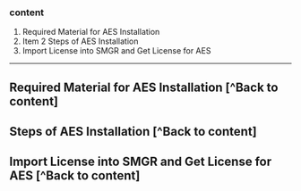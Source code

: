 ### content
1. Required Material for AES Installation				
2. Item 2	Steps of AES Installation				
3. Import License into SMGR and Get License for AES	

--------------------------------

## Required Material for AES Installation	[^Back to content]




## Steps of AES Installation	[^Back to content]
## Import License into SMGR and Get License for AES	[^Back to content]


